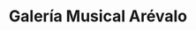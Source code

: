 ---
title: "Galería Musical Arévalo"
url: /oviedo-uvieu/galeria-musical-arevalo/
shop: Instrumente
---
